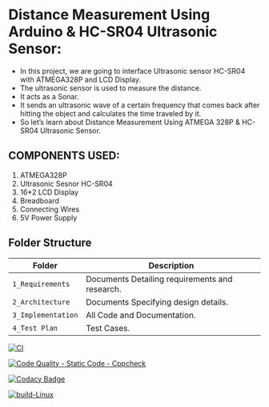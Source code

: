 # Distance Measurement Using Arduino & HC-SR04 Ultrasonic Sensor:

* In this project, we are going to interface Ultrasonic sensor HC-SR04 with ATMEGA328P and LCD Display.
* The ultrasonic sensor is used to measure the distance.
* It acts as a Sonar.
* It sends an ultrasonic wave of a certain frequency that comes back after hitting the object and calculates the time traveled by it.
* So let’s learn about Distance Measurement Using ATMEGA 328P & HC-SR04 Ultrasonic Sensor.

## COMPONENTS USED:

1. ATMEGA328P
2. Ultrasonic Sesnor HC-SR04
3. 16*2 LCD Display
4. Breadboard
5. Connecting Wires
6. 5V Power Supply

## Folder Structure
Folder               | Description
-------------------  | -----------------------------------------
`1_Requirements`     | Documents Detailing requirements and research.
`2_Architecture`     | Documents Specifying design details.
`3_Implementation`   | All Code and Documentation.
`4_Test Plan`| Test Cases.



[![CI](https://github.com/DHIVYA-345/M2-EMBEDDED_ATMEGA_ULTRASONIC_SOUND_SENSOR/actions/workflows/main.yml/badge.svg)](https://github.com/DHIVYA-345/M2-EMBEDDED_ATMEGA_ULTRASONIC_SOUND_SENSOR/actions/workflows/main.yml)

[![Code Quality - Static Code - Cppcheck](https://github.com/DHIVYA-345/M2-EMBEDDED_ATMEGA_ULTRASONIC_SOUND_SENSOR/actions/workflows/c-cpp.yml/badge.svg)](https://github.com/DHIVYA-345/M2-EMBEDDED_ATMEGA_ULTRASONIC_SOUND_SENSOR/actions/workflows/c-cpp.yml)

[![Codacy Badge](https://app.codacy.com/project/badge/Grade/2cd7012265924c86bf07b3bb14d755f4)](https://www.codacy.com/gh/DHIVYA-345/M2-EMBEDDED_ATMEGA_ULTRASONIC_SOUND_SENSOR/dashboard?utm_source=github.com&amp;utm_medium=referral&amp;utm_content=DHIVYA-345/M2-EMBEDDED_ATMEGA_ULTRASONIC_SOUND_SENSOR&amp;utm_campaign=Badge_Grade)


[![build-Linux](https://github.com/DHIVYA-345/M2-EMBEDDED_ATMEGA_ULTRASONIC_SOUND_SENSOR/actions/workflows/build.yml/badge.svg)](https://github.com/DHIVYA-345/M2-EMBEDDED_ATMEGA_ULTRASONIC_SOUND_SENSOR/actions/workflows/build.yml)
